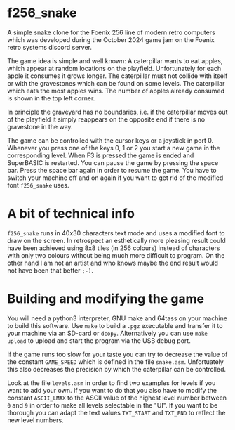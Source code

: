 # f256_snake
A simple snake clone for the Foenix 256 line of modern retro computers which was developed 
during the October 2024 game jam on the Foenix retro systems discord server. 

The game idea is simple and well known: A caterpillar wants to eat apples, which appear at
random locations on the playfield. Unfortunately for each apple it consumes it grows longer. The 
caterpillar must not collide with itself or with the gravestones which can be found on some 
levels. The caterpillar which eats the most apples wins. The number of apples already consumed 
is shown in the top left corner.

In principle the graveyard has no boundaries, i.e. if the caterpillar moves out of the playfield 
it simply reappears on the opposite end if there is no gravestone in the way.

The game can be controlled with the cursor keys or a joystick in port 0. Whenever you press one
of the keys 0, 1 or 2 you start a new game in the corresponding level. When F3 is pressed the 
game is ended and SuperBASIC is restarted. You can pause the game by pressing the space bar. 
Press the space bar again in order to resume the game. You have to switch your machine off and 
on again if you want to get rid of the modified font `f256_snake` uses.

# A bit of technical info

`f256_snake` runs in 40x30 characters text mode and uses a modified font to draw on the screen. 
In retrospect an esthetically more pleasing result could have been achieved using 8x8 tiles 
(in 256 colours) instead of characters with only two colours without being much more difficult 
to program. On the other hand I am not an artist and who knows maybe the end result would not 
have been that better `;-)`. 

# Building and modifying the game

You will need a python3 interpreter, GNU make and 64tass on your machine to build this software.
Use `make` to build a `.pgz` executable and transfer it to your machine via an SD-card or `dcopy`.
Alternatively you can use `make upload` to upload and start the program via the USB debug port.

If the game runs too slow for your taste you can try to decrease the value of the constant 
`GAME_SPEED` which is defined in the file `snake.asm`. Unfortuately this also decreases the precision
by which the caterpillar can be controlled. 

Look at the file `levels.asm` in order to find two examples for levels if you want to add your own.
If you want to do that you also have to modify the constant `ASCII_LMAX` to the ASCII value of the 
highest level number between `0` and `9` in order to make all levels selectable in the "UI". 
If you want to be thorough you can adapt the text values `TXT_START` and `TXT_END` to reflect 
the new level numbers.

